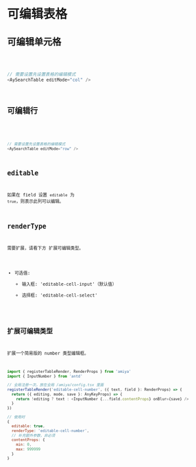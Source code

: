 # 可编辑表格

## 可编辑单元格

<code src="./AySearchTableEditDemo.tsx" />

```js
// 需要设置先设置表格的编辑模式
<AySearchTable editMode="col" />
```

## 可编辑行

<code src="./AySearchTableRowEditDemo.tsx" />

```js
// 需要设置先设置表格的编辑模式
<AySearchTable editMode="row" />
```

## editable

如果在 field 设置 `editable` 为 `true`，则表示此列可以编辑。

## renderType

需要扩展，请看下方 扩展可编辑类型。

- 可选值:
  - 输入框: 'editable-cell-input'（默认值）
  - 选择框: 'editable-cell-select'

## 扩展可编辑类型

扩展一个简易版的 number 类型编辑框。

```js
import { registerTableRender, RenderProps } from 'amiya'
import { InputNumber } from 'antd'

// 全局注册一次，放在全局 /amiya/config.tsx 里面
registerTableRender('editable-cell-number', ({ text, field }: RenderProps) => {
  return ({ editing, mode, save }: AnyKeyProps) => {
    return !editing ? text : <InputNumber {...field.contentProps} onBlur={save} />
  }
})

// 使用时
{
  editable: true,
  renderType: 'editable-cell-number',
  // 补充额外参数，非必须
  contentProps: {
    min: 0,
    max: 999999
  }
}
```
